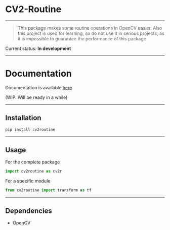 # CV2-Routine
___
>This package makes some routine operations in OpenCV easier. Also this project is used for learning, so do not use it in serious projects, as it is impossible to guarantee the performance of this package

Current status: **In development**
___
# Documentation
Documentation is available [here](https://cv2routine.readthedocs.io/en/latest/)

(WIP. Will be ready in a while)

___
## Installation
```bash
pip install cv2routine
```
___
## Usage
For the complete package
```python  
import cv2routine as cv2r
```
For a specific module
```python
from cv2routine import transform as tf
```
___
## Dependencies
* OpenCV

